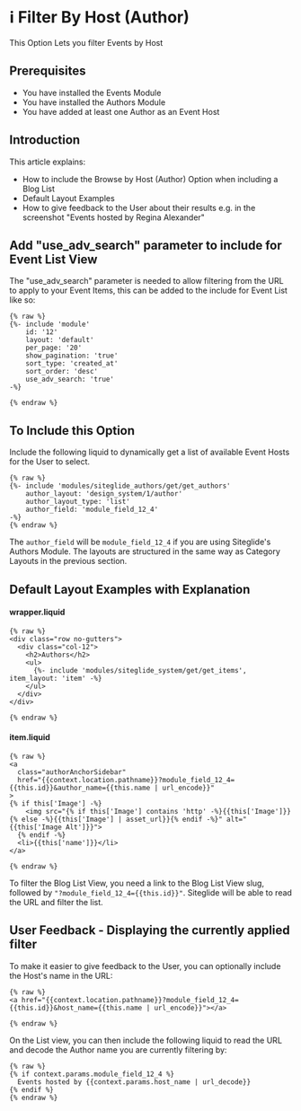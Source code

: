 # ℹ️ Filter By Host (Author)

This Option Lets you filter Events by Host

<!-- ![](https://downloads.intercomcdn.com/i/o/203113631/71658f1f3e7c25f78cc26d27/image.png) -->

## Prerequisites

* You have installed the Events Module
* You have installed the Authors Module
* You have added at least one Author as an Event Host

## Introduction

This article explains:

* How to include the Browse by Host (Author) Option when including a Blog List
* Default Layout Examples
* How to give feedback to the User about their results e.g. in the screenshot "Events hosted by Regina Alexander"

## Add "use\_adv\_search" parameter to include for Event List View

The "use\_adv\_search" parameter is needed to allow filtering from the URL to apply to your Event Items, this can be added to the include for Event List like so:

```liquid
{% raw %}
{%- include 'module'
    id: '12'
    layout: 'default'
    per_page: '20'
    show_pagination: 'true'
    sort_type: 'created_at'
    sort_order: 'desc'
    use_adv_search: 'true' 
-%}

{% endraw %}
```

## To Include this Option

Include the following liquid to dynamically get a list of available Event Hosts for the User to select.

```liquid
{% raw %}
{%- include 'modules/siteglide_authors/get/get_authors'
    author_layout: 'design_system/1/author'
    author_layout_type: 'list'
    author_field: 'module_field_12_4' 
-%}
{% endraw %}
```

The `author_field` will be `module_field_12_4` if you are using Siteglide's Authors Module. The layouts are structured in the same way as Category Layouts in the previous section.

## Default Layout Examples with Explanation

#### wrapper.liquid

```liquid
{% raw %}
<div class="row no-gutters">
  <div class="col-12">
    <h2>Authors</h2>
    <ul>
      {%- include 'modules/siteglide_system/get/get_items', item_layout: 'item' -%}
    </ul>
  </div>
</div>

{% endraw %}
```

#### item.liquid

```liquid
{% raw %}
<a
  class="authorAnchorSidebar" 
  href="{{context.location.pathname}}?module_field_12_4={{this.id}}&author_name={{this.name | url_encode}}"
>
{% if this['Image'] -%}
    <img src="{% if this['Image'] contains 'http' -%}{{this['Image']}}{% else -%}{{this['Image'] | asset_url}}{% endif -%}" alt="{{this['Image Alt']}}">
  {% endif -%}
  <li>{{this['name']}}</li>
</a>

{% endraw %}
```

To filter the Blog List View, you need a link to the Blog List View slug, followed by `"?module_field_12_4={{this.id}}"`. Siteglide will be able to read the URL and filter the list.

## User Feedback - Displaying the currently applied filter

<!-- ![](https://downloads.intercomcdn.com/i/o/203114241/3ac8c19e758992cd83ca0b89/image.png) -->

To make it easier to give feedback to the User, you can optionally include the Host's name in the URL:

```liquid
{% raw %}
<a href="{{context.location.pathname}}?module_field_12_4={{this.id}}&host_name={{this.name | url_encode}}"></a>

{% endraw %}
```

On the List view, you can then include the following liquid to read the URL and decode the Author name you are currently filtering by:

```liquid
{% raw %}
{% if context.params.module_field_12_4 %}
  Events hosted by {{context.params.host_name | url_decode}}
{% endif %}
{% endraw %}
```
